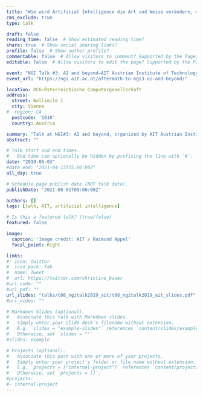 ```yaml
---
title: "Wie wird Artificial Intelligence die Art und Weise verändern, wie wir Computer wahrnehmen und mit ihnen umgehen?"
cms_exclude: true
type: talk

draft: false
reading_time: false  # Show estimated reading time?
share: true  # Show social sharing links?
profile: false  # Show author profile?
commentable: false  # Allow visitors to comment? Supported by the Page, Post, and Docs content types.
editable: false  # Allow visitors to edit the page? Supported by the Page, Post, and Docs content types.

event: "NGI Talk #3: AI and beyond—AIT Austrian Institute of Technology"
event_url: "https://ngi.ait.ac.at/aftermath-to-ngi3-ai-and-beyond/"

location: OCG—Österreichische Computergesellschaft
address:
  street: Wollzeile 1
  city: Vienna
#  region: CA
  postcode: '1010'
  country: Austria

summary: "Talk at NGI#3: AI and beyond, organized by AIT Austrian Institute of Technology."
abstract: ""

# Talk start and end times.
#   End time can optionally be hidden by prefixing the line with `#`.
date: "2019-06-03"
#date_end: "2021-04-13T15:00:00Z"
all_day: true

# Schedule page publish date (NOT talk date).
publishDate: "2021-08-01T00:00:00Z"

authors: []
tags: [talk, AIT, artificial intelligence]

# Is this a featured talk? (true/false)
featured: false

image:
  caption: 'Image credit: AIT / Raimund Appel'
  focal_point: Right

links:
#- icon: twitter
#  icon_pack: fab
#  name: Tweet
#  url: https://twitter.com/christine_bauer
#url_code: ""
#url_pdf: ""
url_slides: "talks/t08_ngitalk2019_ait/t08_ngitalk2019_ait_slides.pdf"
#url_video: ""

# Markdown Slides (optional).
#   Associate this talk with Markdown slides.
#   Simply enter your slide deck's filename without extension.
#   E.g. `slides = "example-slides"` references `content/slides/example-slides.md`.
#   Otherwise, set `slides = ""`.
#slides: example

# Projects (optional).
#   Associate this post with one or more of your projects.
#   Simply enter your project's folder or file name without extension.
#   E.g. `projects = ["internal-project"]` references `content/project/deep-learning/index.md`.
#   Otherwise, set `projects = []`.
#projects:
#- internal-project
---
```


